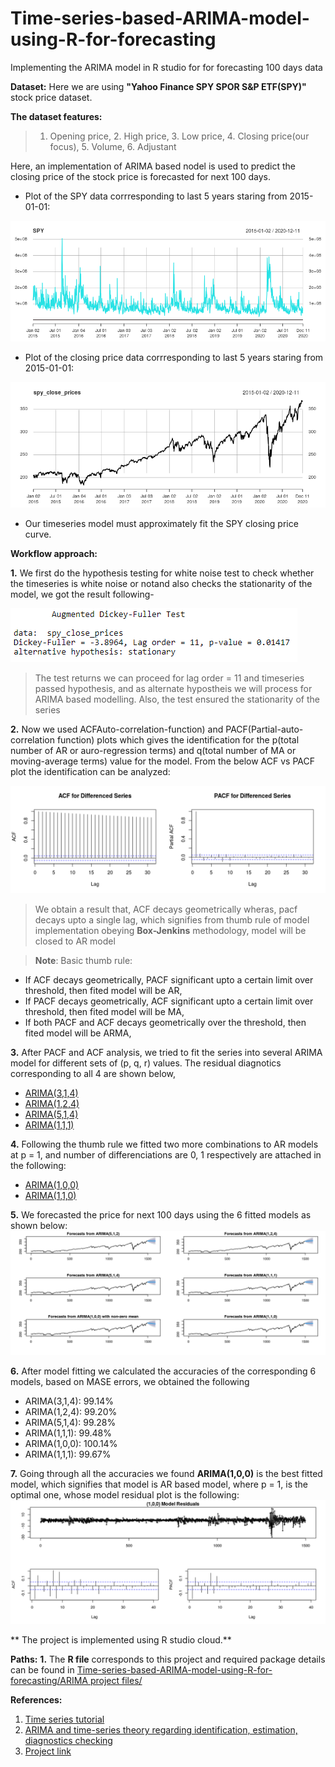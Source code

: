 # Time-series-based-ARIMA-model-using-R-for-forecasting
Implementing the ARIMA model in R studio for for forecasting 100 days data

**Dataset:** Here we are using **"Yahoo Finance SPY SPOR S&P ETF(SPY)"** stock price dataset.

**The dataset features:**
>1. Opening price, 2. High price, 3. Low price, 4. Closing price(our focus), 5. Volume, 6. Adjustant

Here, an implementation of ARIMA based nodel is used to predict the closing price of the stock price is forecasted for next 100 days.

* Plot of the SPY data corrresponding to last 5 years staring from 2015-01-01:

![SPY plot.png](https://github.com/sayan0506/Time-series-based-ARIMA-model-using-R-for-forecasting/blob/main/Images%20and%20Plots/SPY%20plot.png)

* Plot of the closing price data corrresponding to last 5 years staring from 2015-01-01:

![SPY close prices plot.png](https://github.com/sayan0506/Time-series-based-ARIMA-model-using-R-for-forecasting/blob/main/Images%20and%20Plots/SPY%20close%20prices%20plot.png)

* Our timeseries model must approximately fit the SPY closing price curve.

**Workflow approach:**

**1.** We first do the hypothesis testing for white noise test to check whether the timeseries is white noise or notand also checks the stationarity of the model, we got the result following-

![ADF test.PNG](https://github.com/sayan0506/Time-series-based-ARIMA-model-using-R-for-forecasting/blob/main/Images%20and%20Plots/ADF%20test.PNG)

>The test returns we can proceed for lag order = 11 and timeseries passed hypothesis, and as alternate hypostheis we will process for ARIMA based modelling.
> Also, the test ensured the stationarity of the series

**2.** Now we used ACFAuto-correlation-function) and PACF(Partial-auto-correlation function) plots which gives the identification for the p(total number of AR or auro-regression terms) and q(total number of MA or moving-average terms) value for the model. From the below ACF vs PACF plot the identification can be analyzed:

![ACF and PACF plot analysis.png](https://github.com/sayan0506/Time-series-based-ARIMA-model-using-R-for-forecasting/blob/main/Images%20and%20Plots/ACF%20and%20PACF%20plot%20analysis.png)

> We obtain a result that, ACF decays geometrically wheras, pacf decays upto a single lag, which signifies from thumb rule of model implementation obeying **Box-Jenkins** methodology, model will be closed to AR model

>**Note**: Basic thumb rule:

* If ACF decays geometrically, PACF significant upto a certain limit over threshold, then fited model will be AR,
* If PACF decays geometrically, ACF significant upto a certain limit over threshold, then fited model will be MA,
* If both PACF and ACF decays geometrically over the threshold, then fited model will be ARMA,

**3.** After PACF and ACF analysis, we tried to fit the series into several ARIMA model for different sets of (p, q, r) values. The residual diagnotics corresponding to all 4 are shown below,

* [ARIMA(3,1,4)](https://github.com/sayan0506/Time-series-based-ARIMA-model-using-R-for-forecasting/blob/main/Images%20and%20Plots/Residual%20diagnostics%20of%20fitA.png)
* [ARIMA(1,2,4)](https://github.com/sayan0506/Time-series-based-ARIMA-model-using-R-for-forecasting/blob/main/Images%20and%20Plots/Residual%20diagnostics%20of%20fit%20B.png)
* [ARIMA(5,1,4)](https://github.com/sayan0506/Time-series-based-ARIMA-model-using-R-for-forecasting/blob/main/Images%20and%20Plots/Residual%20diagnostics%20of%20fit%20C.png)
* [ARIMA(1,1,1)](https://github.com/sayan0506/Time-series-based-ARIMA-model-using-R-for-forecasting/blob/main/Images%20and%20Plots/Rplot01Residual%20dignostics%20of%20fit%20D.png)

**4.** Following the thumb rule we fitted two more combinations to AR models at p = 1, and number of differenciations are 0, 1 respectively are attached in the following:

* [ARIMA(1,0,0)](https://github.com/sayan0506/Time-series-based-ARIMA-model-using-R-for-forecasting/blob/main/Images%20and%20Plots/fit%20E.png)
* [ARIMA(1,1,0)](https://github.com/sayan0506/Time-series-based-ARIMA-model-using-R-for-forecasting/blob/main/Images%20and%20Plots/Fit%20F.png)

**5.** We forecasted the price for next 100 days using the 6 fitted models as shown below:
![forecast.png](https://github.com/sayan0506/Time-series-based-ARIMA-model-using-R-for-forecasting/blob/main/Images%20and%20Plots/forecast.png)

**6.** After model fitting we calculated the accuracies of the corresponding 6 models, based on MASE errors, we obtained the following
* ARIMA(3,1,4): 99.14%
* ARIMA(1,2,4): 99.20%
* ARIMA(5,1,4): 99.28%
* ARIMA(1,1,1): 99.48%
* ARIMA(1,0,0): 100.14%
* ARIMA(1,1,1): 99.67%

**7.** Going through all the accuracies we found **ARIMA(1,0,0)** is the best fitted model, which signifies that model is AR based model, where p = 1, is the optimal one, whose model residual plot is the following:
![Fit F.png](https://github.com/sayan0506/Time-series-based-ARIMA-model-using-R-for-forecasting/blob/main/Images%20and%20Plots/Fit%20F.png)

** The project is implemented using R studio cloud.**

**Paths:**
**1.** The **R file** corresponds to this project and required package details can be found in [Time-series-based-ARIMA-model-using-R-for-forecasting/ARIMA project files/](https://github.com/sayan0506/Time-series-based-ARIMA-model-using-R-for-forecasting/blob/main/ARIMA%20project%20files/ARIMA%20based%20time-series.R)

**References:**

1. [Time series tutorial](youtube.com/watch?v=4xMCOGO-SMs&list=PLUgZaFoyJafhfcggaNzmZt_OdJq32-iFW)
2. [ARIMA and time-series theory regarding identification, estimation, diagnostics checking](https://online.stat.psu.edu/stat510/lesson/3/3.3)
3. [Project link](https://rstudio.cloud/project/2024595)



